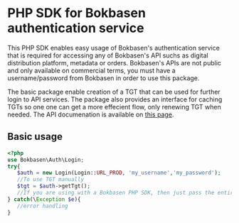# PHP SDK for Bokbasen authentication service

 This PHP SDK enables easy usage of Bokbasen's authentication service that is required for accessing any of Bokbasen's API suchs as digital distribution platform, metadata or orders. Bokbasen's APIs are not public and only available on commercial terms, you must have a username/password from Bokbasen in order to use this package.
 
 The basic package enable creation of a TGT that can be used for further login to API services. The package also provides an interface for caching TGTs so one one can get a more effecient flow, only renewing TGT when needed. The API documenation is available on [this page](https://bokbasen.jira.com/wiki/display/api/Authentication+Service).
 
 ## Basic usage
 
 ```php
 <?php
 use Bokbasen\Auth\Login;
 try{
 	$auth = new Login(Login::URL_PROD, 'my_username','my_password');
 	//To use TGT manually 
 	$tgt = $auth->getTgt();
 	//If you are using with a Bokbasen PHP SDK, then just pass the entire $auth object 
 } catch(\Exception $e){
 	//error handling
 }
 ```
